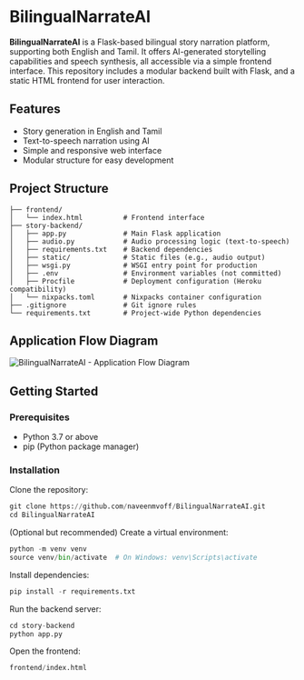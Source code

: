 # BilingualNarrateAI

**BilingualNarrateAI** is a Flask-based bilingual story narration platform, supporting both English and Tamil. It offers AI-generated storytelling capabilities and speech synthesis, all accessible via a simple frontend interface. This repository includes a modular backend built with Flask, and a static HTML frontend for user interaction.


## Features

- Story generation in English and Tamil
- Text-to-speech narration using AI
- Simple and responsive web interface
- Modular structure for easy development


## Project Structure

```text
├── frontend/
│   └── index.html          # Frontend interface
├── story-backend/
│   ├── app.py              # Main Flask application
│   ├── audio.py            # Audio processing logic (text-to-speech)
│   ├── requirements.txt    # Backend dependencies
│   ├── static/             # Static files (e.g., audio output)
│   ├── wsgi.py             # WSGI entry point for production
│   ├── .env                # Environment variables (not committed)
│   ├── Procfile            # Deployment configuration (Heroku compatibility)
│   └── nixpacks.toml       # Nixpacks container configuration
├── .gitignore              # Git ignore rules
└── requirements.txt        # Project-wide Python dependencies
```

## Application Flow Diagram 
![BilingualNarrateAI - Application Flow Diagram](https://github.com/user-attachments/assets/0331005e-871e-4643-8054-f3e40226c5ef)

## Getting Started

### Prerequisites

- Python 3.7 or above
- pip (Python package manager)

### Installation

Clone the repository:
```python
git clone https://github.com/naveenmvoff/BilingualNarrateAI.git
cd BilingualNarrateAI
```

(Optional but recommended) Create a virtual environment:
``` python
python -m venv venv
source venv/bin/activate  # On Windows: venv\Scripts\activate
```

Install dependencies:
```python
pip install -r requirements.txt
```

Run the backend server:
```python
cd story-backend
python app.py
```

Open the frontend:
```python
frontend/index.html
```
